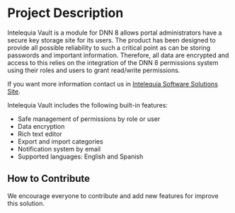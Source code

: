 
Project Description
===================
Intelequia Vault is a module for DNN 8 allows portal administrators have a secure key storage site for its users. The product has been designed to provide all possible reliability to such a critical point as can be storing passwords and important information. Therefore, all data are encrypted and access to this relies on the integration of the DNN 8 permissions system  using their roles and users to grant read/write permissions.

If you want more information contact us in [Intelequia Software Solutions Site](https://intelequia.com/Company/Contact).

Intelequia Vault includes the following built-in features:

* Safe management of permissions by role or user
* Data encryption
* Rich text editor
* Export and import categories
* Notification system by email
* Supported languages: English and Spanish



How to Contribute
-----------------
We encourage everyone to contribute and add new features for improve this solution.
